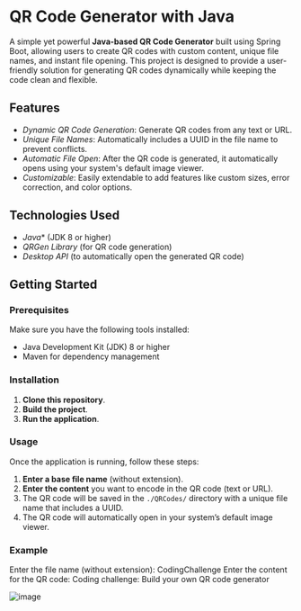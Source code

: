 # QR Code Generator with Java

A simple yet powerful **Java-based QR Code Generator** built using Spring Boot, allowing users to create QR codes with custom content, unique file names, and instant file opening. This project is designed to provide a user-friendly solution for generating QR codes dynamically while keeping the code clean and flexible.

## Features

- *Dynamic QR Code Generation*: Generate QR codes from any text or URL.
- *Unique File Names*: Automatically includes a UUID in the file name to prevent conflicts.
- *Automatic File Open*: After the QR code is generated, it automatically opens using your system's default image viewer.
- *Customizable*: Easily extendable to add features like custom sizes, error correction, and color options.
  
## Technologies Used

- *Java** (JDK 8 or higher)
- *QRGen Library* (for QR code generation)
- *Desktop API* (to automatically open the generated QR code)

## Getting Started

### Prerequisites

Make sure you have the following tools installed:
- Java Development Kit (JDK) 8 or higher
- Maven for dependency management

### Installation

1. **Clone this repository**.
2. **Build the project**.
3. **Run the application**.

### Usage

Once the application is running, follow these steps:

1. **Enter a base file name** (without extension).
2. **Enter the content** you want to encode in the QR code (text or URL).
3. The QR code will be saved in the `./QRCodes/` directory with a unique file name that includes a UUID.
4. The QR code will automatically open in your system’s default image viewer.

### Example

Enter the file name (without extension): CodingChallenge
Enter the content for the QR code: Coding challenge: Build your own QR code generator

![image](https://github.com/user-attachments/assets/c435f8ea-8bce-4c73-9d1a-b7ee9aecf281)

